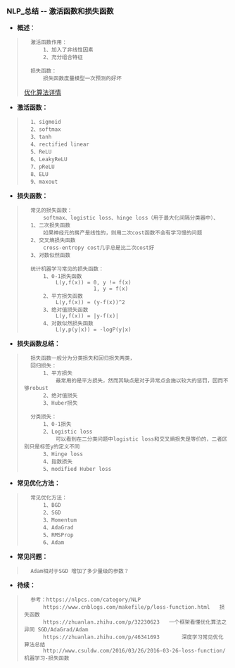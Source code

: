 ### NLP_总结 -- 激活函数和损失函数
- **概述**：
>       激活函数作用：
>           1、加入了非线性因素
>           2、充分组合特征
>
>       损失函数：
>           损失函数度量模型一次预测的好坏
>
>[优化算法详情](https://github.com/nwaiting/wolf-ai/blob/master/wolf_nlp/%E7%AE%97%E6%B3%95%E5%AD%A6%E4%B9%A0%E7%AC%94%E8%AE%B0/NLP-%E6%B7%B1%E5%BA%A6%E5%AD%A6%E4%B9%A0/20180824-%E4%BC%98%E5%8C%96%E7%AE%97%E6%B3%95.md)
>
>

- **激活函数：**
>       1、sigmoid
>       2、softmax
>       3、tanh
>       4、rectified linear
>       5、ReLU
>       6、LeakyReLU
>       7、pReLU
>       8、ELU
>       9、maxout
>
>
>

- **损失函数：**
>       常见的损失函数：
>           softmax、logistic loss、hinge loss（用于最大化间隔分类器中）、
>       1、二次损失函数
>           如果神经元的房产是线性的，则用二次cost函数不会有学习慢的问题
>       2、交叉熵损失函数
>           cross-entropy cost几乎总是比二次cost好
>       3、对数似然函数
>
>       统计机器学习常见的损失函数：
>           1、0-1损失函数
>               L(y,f(x)) = 0, y != f(x)
>                           1, y = f(x)
>           2、平方损失函数
>               L(y,f(x)) = (y-f(x))^2
>           3、绝对值损失函数
>               L(y,f(x)) = |y-f(x)|
>           4、对数似然损失函数
>               L(y,p(y|x)) = -logP(y|x)
>
>

- **损失函数总结：**
>       损失函数一般分为分类损失和回归损失两类，
>       回归损失：
>           1、平方损失
>               最常用的是平方损失，然而其缺点是对于异常点会施以较大的惩罚，因而不够robust
>           2、绝对值损失
>           3、Huber损失
>
>       分类损失：
>           1、0-1损失
>           2、Logistic loss
>               可以看到在二分类问题中logistic loss和交叉熵损失是等价的，二者区别只是标签y的定义不同
>           3、Hinge loss
>           4、指数损失
>           5、modified Huber loss
>
>

- **常见优化方法：**
>       常见优化方法：
>           1、BGD
>           2、SGD
>           3、Momentum
>           4、AdaGrad
>           5、RMSProp
>           6、Adam
>
>
>
>
>
>
>
>
>
>
>
>
>
>


- **常见问题：**
>
>       Adam相对于SGD 增加了多少量级的参数？
>
>
>
>

- **待续：**
>       参考：https://nlpcs.com/category/NLP
>           https://www.cnblogs.com/makefile/p/loss-function.html   损失函数
>           https://zhuanlan.zhihu.com/p/32230623   一个框架看懂优化算法之异同 SGD/AdaGrad/Adam
>           https://zhuanlan.zhihu.com/p/46341693       深度学习常见优化算法总结
>           http://www.csuldw.com/2016/03/26/2016-03-26-loss-function/      机器学习-损失函数
>
>
>
>
>
>
>
>
>
>
>
>
>
>
>
